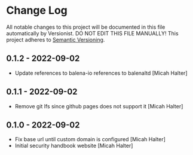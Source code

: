 # Change Log

All notable changes to this project will be documented in this file
automatically by Versionist. DO NOT EDIT THIS FILE MANUALLY!
This project adheres to [Semantic Versioning](http://semver.org/).

## 0.1.2 - 2022-09-02

* Update references to balena-io references to balenaltd [Micah Halter]

## 0.1.1 - 2022-09-02

* Remove git lfs since github pages does not support it [Micah Halter]

## 0.1.0 - 2022-09-02

* Fix base url until custom domain is configured [Micah Halter]
* Initial security handbook website [Micah Halter]
